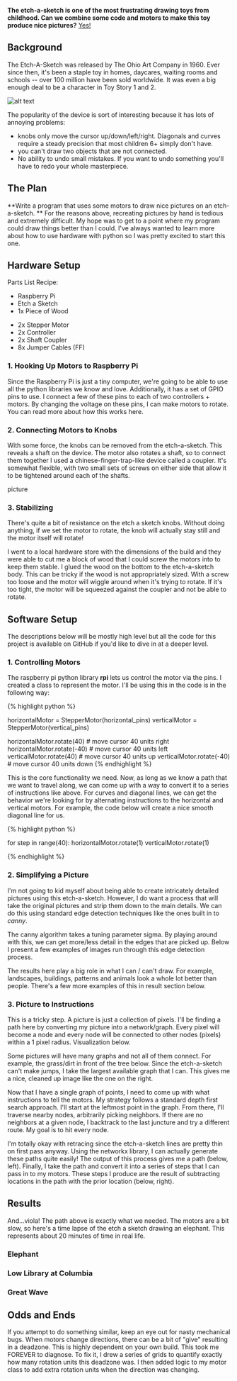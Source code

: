 
**The etch-a-sketch is one of the most frustrating drawing toys from childhood. Can we combine some code and motors to make this toy produce nice pictures?** <a href="#bingo"> Yes! <a/> 

## Background
The Etch-A-Sketch was released by The Ohio Art Company in 1960. Ever since then, it's been a staple toy in homes, daycares, waiting rooms and schools -- over 100 million have been sold worldwide. It was even a big enough deal to be a character in Toy Story 1 and 2.

![alt text](https://vignette.wikia.nocookie.net/pixar/images/b/bc/DetectiveScene_TS2Etchb4.jpg "Sketch from Toy Story")


 The popularity of the device is sort of interesting because it has lots of annoying problems:
- knobs only move the cursor up/down/left/right. Diagonals and curves require a steady precision that most children 6+ simply don't have. 
- you can't draw two objects that are not connected.
- No ability to undo small mistakes. If you want to undo something you'll have to redo your whole masterpiece.

## The Plan

**Write a program that uses some motors to draw nice pictures on an etch-a-sketch. ** For the reasons above, recreating pictures by hand is tedious and extremely difficult. My hope was to get to a point where my program could draw things better than I could. I've always wanted to learn more about how to use hardware with python so I was pretty excited to start this one. 

## Hardware Setup

Parts List Recipe:
* Raspberry Pi
* Etch a Sketch
* 1x Piece of Wood
- 2x Stepper Motor
- 2x Controller
- 2x Shaft Coupler
- 8x Jumper Cables (FF)

### 1. Hooking Up Motors to Raspberry Pi

Since the Raspberry Pi is just a tiny computer, we're going to be able to use all the python libraries we know and love. Additionally, it has a set of GPIO pins to use. I connect a few of these pins to each of two controllers + motors. By changing the voltage on these pins, I can make motors to rotate. You can read more about how this works here.

### 2. Connecting Motors to Knobs

With some force, the knobs can be removed from the etch-a-sketch. This reveals a shaft on the device. The motor also rotates a shaft, so to connect them together I used a chinese-finger-trap-like device called a coupler. It's somewhat flexible, with two small sets of screws on either side that allow it to be tightened around each of the shafts. 

picture

### 3. Stabilizing 

There's quite a bit of resistance on the etch a sketch knobs. Without doing anything, if we set the motor to rotate, the knob will actually stay still and the motor itself will rotate! 

I went to a local hardware store with the dimensions of the build and they were able to cut me a block of wood that I could screw the motors into to keep them stable. I glued the wood on the bottom to the etch-a-sketch body. This can be tricky if the wood is not appropriately sized. With a screw too loose and the motor will wiggle around when it's trying to rotate. If it's too tight, the motor will be squeezed against the coupler and not be able to rotate. 

## Software Setup

The descriptions below will be mostly high level but all the code for this project is available on GitHub if you'd like to dive in at a deeper level.  

### 1. Controlling Motors

The raspberry pi python library **rpi** lets us control the motor via the pins. I created a class to represent the motor. I'll be using this in the code is in the following way:

{% highlight python %}

horizontalMotor = StepperMotor(horizontal_pins)
verticalMotor = StepperMotor(vertical_pins)

horizontalMotor.rotate(40)  # move cursor 40 units right
horizontalMotor.rotate(-40) # move cursor 40 units left
verticalMotor.rotate(40)  # move cursor 40 units up
verticalMotor.rotate(-40) # move cursor 40 units down
{% endhighlight %}

This is the core functionality we need. Now, as long as we know a path that we want to travel along, we can come up with a way to convert it to a series of instructions like above. For curves and diagonal lines, we can get the behavior we're looking for by alternating instructions to the horizontal and vertical motors. For example, the code below will create a nice smooth diagonal line for us. 

{% highlight python %}

for step in range(40):
	horizontalMotor.rotate(1)
	verticalMotor.rotate(1)

{% endhighlight %}

### 2. Simplifying a Picture 

I'm not going to kid myself about being able to create intricately detailed pictures using this etch-a-sketch. However, I do want a process that will take the original pictures and strip them down to the main details. We can do this using standard edge detection techniques like the ones built in to *canny*. 

The canny algorithm takes a tuning parameter sigma. By playing around with this, we can get more/less detail in the edges that are picked up. Below I present a few examples of images run through this edge detection process. 

The results here play a big role in what I can / can't draw. For example, landscapes, buildings, patterns and animals look a whole lot better than people. There's a few more examples of this in result section below. 

### 3. Picture to Instructions

This is a tricky step. A picture is just a collection of pixels. I'll be finding a path here by converting my picture into a network/graph. Every pixel will become a node and every node will be connected to other nodes (pixels) within a 1 pixel radius. Visualization below.

Some pictures will have many graphs and not all of them connect. For example, the grass/dirt in front of the tree below. Since the etch-a-sketch can't make jumps, I take the largest available graph that I can. This gives me a nice,  cleaned up image like the one on the right.

Now that I have a single graph of points, I need to come up with what instructions to tell the motors. My strategy follows a standard depth first search approach. I'll start at the leftmost point in the graph. From there, I'll traverse nearby nodes, arbitrarily picking neighbors. If there are no neighbors at a given node, I backtrack to the last juncture and try a different route. My goal is to hit every node. 

I'm totally okay with retracing since the etch-a-sketch lines are pretty thin on first pass anyway. Using the networkx library, I can actually generate these paths quite easily! The output of this process gives me a path (below, left). Finally, I take the path and convert it into a series of steps that I can pass in to my motors. These steps I produce are the result of subtracting locations in the path with the prior location (below, right). 

## Results 

And...viola! The path above is exactly what we needed. The motors are a bit slow, so here's a time lapse of the etch a sketch drawing an elephant. This represents about 20 minutes of time in real life. 


### Elephant

### Low Library at Columbia 

### Great Wave

## Odds and Ends

If you attempt to do something similar, keep an eye out for nasty mechanical bugs. When motors change directions, there can be a bit of "give" resulting in a deadzone. This is highly dependent on your own build. This took me FOREVER to diagnose. To fix it, I drew a series of grids to quantify exactly how many rotation units this deadzone was. I then added logic to my motor class to add extra rotation units when the direction was changing. 